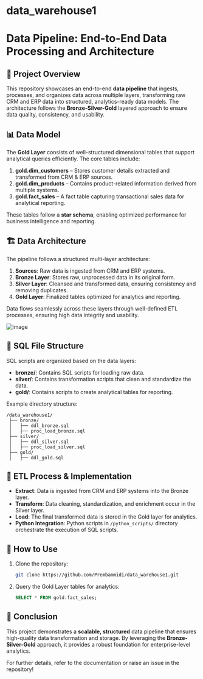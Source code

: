 # data_warehouse1

# Data Pipeline: End-to-End Data Processing and Architecture

## 📌 Project Overview
This repository showcases an end-to-end **data pipeline** that ingests, processes, and organizes data across multiple layers, transforming raw CRM and ERP data into structured, analytics-ready data models. The architecture follows the **Bronze-Silver-Gold** layered approach to ensure data quality, consistency, and usability.

## 📊 Data Model
The **Gold Layer** consists of well-structured dimensional tables that support analytical queries efficiently. The core tables include:

1. **gold.dim_customers** – Stores customer details extracted and transformed from CRM & ERP sources.
2. **gold.dim_products** – Contains product-related information derived from multiple systems.
3. **gold.fact_sales** – A fact table capturing transactional sales data for analytical reporting.

These tables follow a **star schema**, enabling optimized performance for business intelligence and reporting.

## 🏗️ Data Architecture
The pipeline follows a structured multi-layer architecture:

1. **Sources**: Raw data is ingested from CRM and ERP systems.
2. **Bronze Layer**: Stores raw, unprocessed data in its original form.
3. **Silver Layer**: Cleansed and transformed data, ensuring consistency and removing duplicates.
4. **Gold Layer**: Finalized tables optimized for analytics and reporting.

Data flows seamlessly across these layers through well-defined ETL processes, ensuring high data integrity and usability.

![image](https://github.com/user-attachments/assets/9d7f1e42-a250-4b90-a8fa-e48fc62b5d36)


## 📂 SQL File Structure
SQL scripts are organized based on the data layers:
- **bronze/**: Contains SQL scripts for loading raw data.
- **silver/**: Contains transformation scripts that clean and standardize the data.
- **gold/**: Contains scripts to create analytical tables for reporting.

Example directory structure:
```
/data_warehouse1/
 ├── bronze/
 │   ├── ddl_bronze.sql
 │   ├── proc_load_bronze.sql
 ├── silver/
 │   ├── ddl_silver.sql
 │   ├── proc_load_silver.sql
 ├── gold/
 │   ├── ddl_gold.sql

```

## 🔄 ETL Process & Implementation
- **Extract**: Data is ingested from CRM and ERP systems into the Bronze layer.
- **Transform**: Data cleaning, standardization, and enrichment occur in the Silver layer.
- **Load**: The final transformed data is stored in the Gold layer for analytics.
- **Python Integration**: Python scripts in `/python_scripts/` directory orchestrate the execution of SQL scripts.

## 🚀 How to Use
1. Clone the repository:
   ```bash
   git clone https://github.com/Prembammidi/data_warehouse1.git
   ```

2. Query the Gold Layer tables for analytics:
   ```sql
   SELECT * FROM gold.fact_sales;
   ```

## 📜 Conclusion
This project demonstrates a **scalable, structured** data pipeline that ensures high-quality data transformation and storage. By leveraging the **Bronze-Silver-Gold** approach, it provides a robust foundation for enterprise-level analytics.

For further details, refer to the documentation or raise an issue in the repository!

